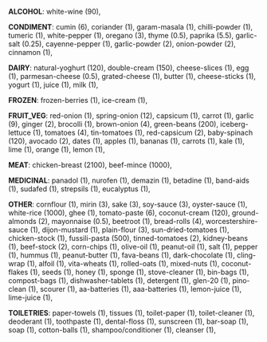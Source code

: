 
**ALCOHOL**:
white-wine (90), 

**CONDIMENT**:
cumin (6), 
coriander (1), 
garam-masala (1), 
chilli-powder (1), 
tumeric (1), 
white-pepper (1), 
oregano (3), 
thyme (0.5), 
paprika (5.5), 
garlic-salt (0.25), 
cayenne-pepper (1), 
garlic-powder (2), 
onion-powder (2), 
cinnamon (1), 

**DAIRY**:
natural-yoghurt (120), 
double-cream (150), 
cheese-slices (1), 
egg (1), 
parmesan-cheese (0.5), 
grated-cheese (1), 
butter (1), 
cheese-sticks (1), 
yogurt (1), 
juice (1), 
milk (1), 

**FROZEN**:
frozen-berries (1), 
ice-cream (1), 

**FRUIT_VEG**:
red-onion (1), 
spring-onion (12), 
capsicum (1), 
carrot (1), 
garlic (9), 
ginger (2), 
brocolli (1), 
brown-onion (4), 
green-beans (200), 
iceberg-lettuce (1), 
tomatoes (4), 
tin-tomatoes (1), 
red-capsicum (2), 
baby-spinach (120), 
avocado (2), 
dates (1), 
apples (1), 
bananas (1), 
carrots (1), 
kale (1), 
lime (1), 
orange (1), 
lemon (1), 

**MEAT**:
chicken-breast (2100), 
beef-mince (1000), 

**MEDICINAL**:
panadol (1), 
nurofen (1), 
demazin (1), 
betadine (1), 
band-aids (1), 
sudafed (1), 
strepsils (1), 
eucalyptus (1), 

**OTHER**:
cornflour (1), 
mirin (3), 
sake (3), 
soy-sauce (3), 
oyster-sauce (1), 
white-rice (1000), 
ghee (1), 
tomato-paste (6), 
coconut-cream (120), 
ground-almonds (2), 
mayonnaise (0.5), 
beetroot (1), 
bread-rolls (4), 
worcestershire-sauce (1), 
dijon-mustard (1), 
plain-flour (3), 
sun-dried-tomatoes (1), 
chicken-stock (1), 
fussili-pasta (500), 
tinned-tomatoes (2), 
kidney-beans (1), 
beef-stock (2), 
corn-chips (1), 
olive-oil (1), 
peanut-oil (1), 
salt (1), 
pepper (1), 
hummus (1), 
peanut-butter (1), 
fava-beans (1), 
dark-chocolate (1), 
cling-wrap (1), 
alfoil (1), 
vita-wheats (1), 
rolled-oats (1), 
mixed-nuts (1), 
coconut-flakes (1), 
seeds (1), 
honey (1), 
sponge (1), 
stove-cleaner (1), 
bin-bags (1), 
compost-bags (1), 
dishwasher-tablets (1), 
detergent (1), 
glen-20 (1), 
pino-clean (1), 
scourer (1), 
aa-batteries (1), 
aaa-batteries (1), 
lemon-juice (1), 
lime-juice (1), 

**TOILETRIES**:
paper-towels (1), 
tissues (1), 
toilet-paper (1), 
toilet-cleaner (1), 
deoderant (1), 
toothpaste (1), 
dental-floss (1), 
sunscreen (1), 
bar-soap (1), 
soap (1), 
cotton-balls (1), 
shampoo/conditioner (1), 
cleanser (1), 
